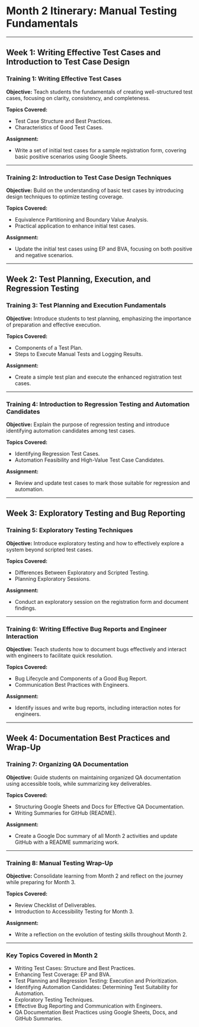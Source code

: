   # Month 2 Itinerary: Manual Testing Fundamentals

---

## Week 1: Writing Effective Test Cases and Introduction to Test Case Design

### Training 1: Writing Effective Test Cases
**Objective:** Teach students the fundamentals of creating well-structured test cases, focusing on clarity, consistency, and completeness.

**Topics Covered:**
- Test Case Structure and Best Practices.
- Characteristics of Good Test Cases.

**Assignment:**
- Write a set of initial test cases for a sample registration form, covering basic positive scenarios using Google Sheets.

---

### Training 2: Introduction to Test Case Design Techniques
**Objective:** Build on the understanding of basic test cases by introducing design techniques to optimize testing coverage.

**Topics Covered:**
- Equivalence Partitioning and Boundary Value Analysis.
- Practical application to enhance initial test cases.

**Assignment:**
- Update the initial test cases using EP and BVA, focusing on both positive and negative scenarios.

---

## Week 2: Test Planning, Execution, and Regression Testing

### Training 3: Test Planning and Execution Fundamentals
**Objective:** Introduce students to test planning, emphasizing the importance of preparation and effective execution.

**Topics Covered:**
- Components of a Test Plan.
- Steps to Execute Manual Tests and Logging Results.

**Assignment:**
- Create a simple test plan and execute the enhanced registration test cases.

---

### Training 4: Introduction to Regression Testing and Automation Candidates
**Objective:** Explain the purpose of regression testing and introduce identifying automation candidates among test cases.

**Topics Covered:**
- Identifying Regression Test Cases.
- Automation Feasibility and High-Value Test Case Candidates.

**Assignment:**
- Review and update test cases to mark those suitable for regression and automation.

---

## Week 3: Exploratory Testing and Bug Reporting

### Training 5: Exploratory Testing Techniques
**Objective:** Introduce exploratory testing and how to effectively explore a system beyond scripted test cases.

**Topics Covered:**
- Differences Between Exploratory and Scripted Testing.
- Planning Exploratory Sessions.

**Assignment:**
- Conduct an exploratory session on the registration form and document findings.

---

### Training 6: Writing Effective Bug Reports and Engineer Interaction
**Objective:** Teach students how to document bugs effectively and interact with engineers to facilitate quick resolution.

**Topics Covered:**
- Bug Lifecycle and Components of a Good Bug Report.
- Communication Best Practices with Engineers.

**Assignment:**
- Identify issues and write bug reports, including interaction notes for engineers.

---

## Week 4: Documentation Best Practices and Wrap-Up

### Training 7: Organizing QA Documentation
**Objective:** Guide students on maintaining organized QA documentation using accessible tools, while summarizing key deliverables.

**Topics Covered:**
- Structuring Google Sheets and Docs for Effective QA Documentation.
- Writing Summaries for GitHub (README).

**Assignment:**
- Create a Google Doc summary of all Month 2 activities and update GitHub with a README summarizing work.

---

### Training 8: Manual Testing Wrap-Up
**Objective:** Consolidate learning from Month 2 and reflect on the journey while preparing for Month 3.

**Topics Covered:**
- Review Checklist of Deliverables.
- Introduction to Accessibility Testing for Month 3.

**Assignment:**
- Write a reflection on the evolution of testing skills throughout Month 2.

---

### Key Topics Covered in Month 2
- Writing Test Cases: Structure and Best Practices.
- Enhancing Test Coverage: EP and BVA.
- Test Planning and Regression Testing: Execution and Prioritization.
- Identifying Automation Candidates: Determining Test Suitability for Automation.
- Exploratory Testing Techniques.
- Effective Bug Reporting and Communication with Engineers.
- QA Documentation Best Practices using Google Sheets, Docs, and GitHub Summaries.
